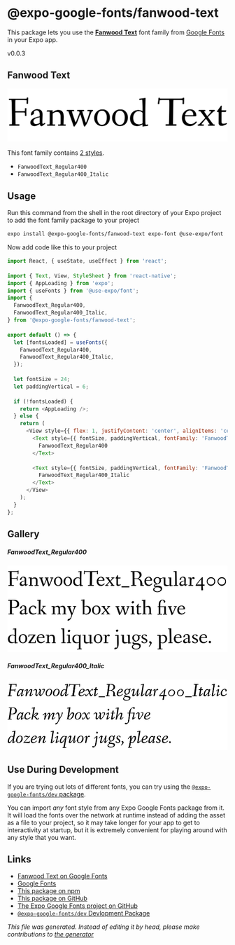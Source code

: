 # @expo-google-fonts/fanwood-text

This package lets you use the [**Fanwood Text**](https://fonts.google.com/specimen/Fanwood+Text) font family from [Google Fonts](https://fonts.google.com/) in your Expo app.

v0.0.3

## Fanwood Text

![Fanwood Text](./font-family.png)

This font family contains [2 styles](#gallery).

- `FanwoodText_Regular400`
- `FanwoodText_Regular400_Italic`

## Usage

Run this command from the shell in the root directory of your Expo project to add the font family package to your project
```sh
expo install @expo-google-fonts/fanwood-text expo-font @use-expo/font
```

Now add code like this to your project
```js
import React, { useState, useEffect } from 'react';

import { Text, View, StyleSheet } from 'react-native';
import { AppLoading } from 'expo';
import { useFonts } from '@use-expo/font';
import {
  FanwoodText_Regular400,
  FanwoodText_Regular400_Italic,
} from '@expo-google-fonts/fanwood-text';

export default () => {
  let [fontsLoaded] = useFonts({
    FanwoodText_Regular400,
    FanwoodText_Regular400_Italic,
  });

  let fontSize = 24;
  let paddingVertical = 6;

  if (!fontsLoaded) {
    return <AppLoading />;
  } else {
    return (
      <View style={{ flex: 1, justifyContent: 'center', alignItems: 'center' }}>
        <Text style={{ fontSize, paddingVertical, fontFamily: 'FanwoodText_Regular400' }}>
          FanwoodText_Regular400
        </Text>

        <Text style={{ fontSize, paddingVertical, fontFamily: 'FanwoodText_Regular400_Italic' }}>
          FanwoodText_Regular400_Italic
        </Text>
      </View>
    );
  }
};

```

## Gallery

##### FanwoodText_Regular400
![FanwoodText_Regular400](./37c7865d9942ebc3e421992f87faa2a1c1f686716fd40054035736abd0938f1d.ttf.png)

##### FanwoodText_Regular400_Italic
![FanwoodText_Regular400_Italic](./ebb9e6f0a9aad6a9a9a13de40ed43e94061e0aefeb1fc8ab3399b0a3307dfee8.ttf.png)


## Use During Development

If you are trying out lots of different fonts, you can try using the [`@expo-google-fonts/dev` package](https://github.com/expo/google-fonts/tree/master/font-packages/dev#readme).

You can import *any* font style from any Expo Google Fonts package from it. It will load the fonts
over the network at runtime instead of adding the asset as a file to your project, so it may take longer
for your app to get to interactivity at startup, but it is extremely convenient
for playing around with any style that you want.

## Links

- [Fanwood Text on Google Fonts](https://fonts.google.com/specimen/Fanwood+Text)
- [Google Fonts](https://fonts.google.com/)
- [This package on npm](https://www.npmjs.com/package/@expo-google-fonts/fanwood-text)
- [This package on GitHub](https://github.com/expo/google-fonts/tree/master/font-packages/fanwood-text)
- [The Expo Google Fonts project on GitHub](https://github.com/expo/google-fonts)
- [`@expo-google-fonts/dev` Devlopment Package](https://github.com/expo/google-fonts/tree/master/font-packages/dev)


*This file was generated. Instead of editing it by head, please make contributions to [the generator](https://github.com/expo/google-fonts/tree/master/packages/generator)*
